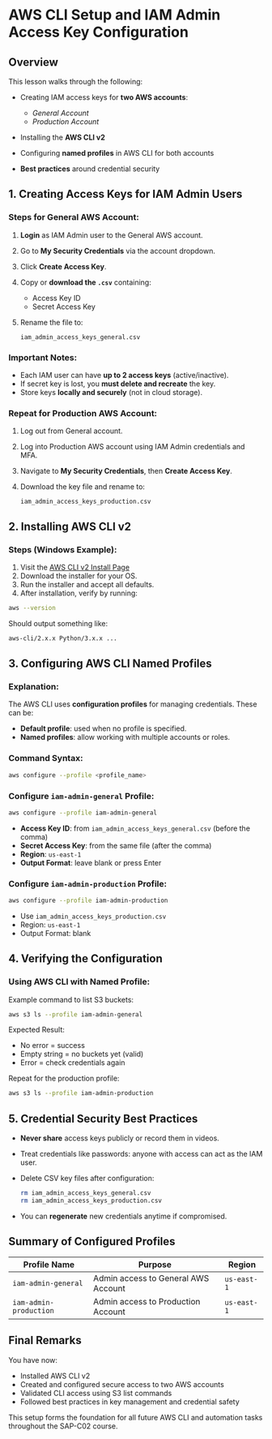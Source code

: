 # AWS CLI Setup and IAM Admin Access Key Configuration

## Overview

This lesson walks through the following:

- Creating IAM access keys for **two AWS accounts**:

  - _General Account_
  - _Production Account_

- Installing the **AWS CLI v2**
- Configuring **named profiles** in AWS CLI for both accounts
- **Best practices** around credential security

## 1. Creating Access Keys for IAM Admin Users

### Steps for General AWS Account:

1. **Login** as IAM Admin user to the General AWS account.
2. Go to **My Security Credentials** via the account dropdown.
3. Click **Create Access Key**.
4. Copy or **download the `.csv`** containing:

   - Access Key ID
   - Secret Access Key

5. Rename the file to:

   ```
   iam_admin_access_keys_general.csv
   ```

### Important Notes:

- Each IAM user can have **up to 2 access keys** (active/inactive).
- If secret key is lost, you **must delete and recreate** the key.
- Store keys **locally and securely** (not in cloud storage).

### Repeat for Production AWS Account:

1. Log out from General account.
2. Log into Production AWS account using IAM Admin credentials and MFA.
3. Navigate to **My Security Credentials**, then **Create Access Key**.
4. Download the key file and rename to:

   ```
   iam_admin_access_keys_production.csv
   ```

## 2. Installing AWS CLI v2

### Steps (Windows Example):

1. Visit the [AWS CLI v2 Install Page](https://docs.aws.amazon.com/cli/latest/userguide/install-cliv2.html)
2. Download the installer for your OS.
3. Run the installer and accept all defaults.
4. After installation, verify by running:

```bash
aws --version
```

Should output something like:

```bash
aws-cli/2.x.x Python/3.x.x ...
```

## 3. Configuring AWS CLI Named Profiles

### Explanation:

The AWS CLI uses **configuration profiles** for managing credentials. These can be:

- **Default profile**: used when no profile is specified.
- **Named profiles**: allow working with multiple accounts or roles.

### Command Syntax:

```bash
aws configure --profile <profile_name>
```

### Configure `iam-admin-general` Profile:

```bash
aws configure --profile iam-admin-general
```

- **Access Key ID**: from `iam_admin_access_keys_general.csv` (before the comma)
- **Secret Access Key**: from the same file (after the comma)
- **Region**: `us-east-1`
- **Output Format**: leave blank or press Enter

### Configure `iam-admin-production` Profile:

```bash
aws configure --profile iam-admin-production
```

- Use `iam_admin_access_keys_production.csv`
- Region: `us-east-1`
- Output Format: blank

## 4. Verifying the Configuration

### Using AWS CLI with Named Profile:

Example command to list S3 buckets:

```bash
aws s3 ls --profile iam-admin-general
```

Expected Result:

- No error = success
- Empty string = no buckets yet (valid)
- Error = check credentials again

Repeat for the production profile:

```bash
aws s3 ls --profile iam-admin-production
```

## 5. Credential Security Best Practices

- **Never share** access keys publicly or record them in videos.
- Treat credentials like passwords: anyone with access can act as the IAM user.
- Delete CSV key files after configuration:

  ```bash
  rm iam_admin_access_keys_general.csv
  rm iam_admin_access_keys_production.csv
  ```

- You can **regenerate** new credentials anytime if compromised.

## Summary of Configured Profiles

| Profile Name           | Purpose                             | Region      |
| ---------------------- | ----------------------------------- | ----------- |
| `iam-admin-general`    | Admin access to General AWS Account | `us-east-1` |
| `iam-admin-production` | Admin access to Production Account  | `us-east-1` |

## Final Remarks

You have now:

- Installed AWS CLI v2
- Created and configured secure access to two AWS accounts
- Validated CLI access using S3 list commands
- Followed best practices in key management and credential safety

This setup forms the foundation for all future AWS CLI and automation tasks throughout the SAP-C02 course.
